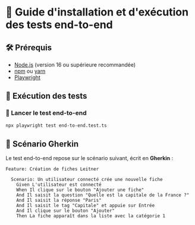 # 📘 Guide d'installation et d'exécution des tests end-to-end

## 🛠️ Prérequis

- [Node.js](https://nodejs.org/) (version 16 ou supérieure recommandée)
- [npm](https://www.npmjs.com/) ou [yarn](https://yarnpkg.com/)
- [Playwright](https://playwright.dev/)

## 🏃 Exécution des tests

### 📌 Lancer le test end-to-end

```sh
npx playwright test end-to-end.test.ts
```

## 📝 Scénario Gherkin

Le test end-to-end repose sur le scénario suivant, écrit en **Gherkin** :

```gherkin
Feature: Création de fiches Leitner

  Scenario: Un utilisateur connecté crée une nouvelle fiche
    Given L'utilisateur est connecté
    When Il clique sur le bouton "Ajouter une fiche"
    And Il saisit la question "Quelle est la capitale de la France ?"
    And Il saisit la réponse "Paris"
    And Il saisit le tag "Capitale" et appuie sur Entrée
    And Il clique sur le bouton "Ajouter"
    Then La fiche apparaît dans la liste avec la catégorie 1
```

